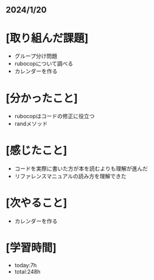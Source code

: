 ## 2024/1/20

# [取り組んだ課題]
- グループ分け問題
- rubocopについて調べる
- カレンダーを作る
# [分かったこと]
- rubocopはコードの修正に役立つ
- randメソッド
# [感じたこと]  
- コードを実際に書いた方が本を読むよりも理解が進んだ
- リファレンスマニュアルの読み方を理解できた
# [次やること]
- カレンダーを作る
# [学習時間]
- today:7h  
- total:248h

